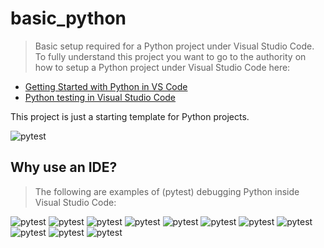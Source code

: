 

# basic_python
> Basic setup required for a Python project under Visual Studio Code. To fully understand this project you want to go to the authority on how to setup a Python project under Visual Studio Code here:<br/>

- [Getting Started with Python in VS Code](https://code.visualstudio.com/docs/python/python-tutorial)<br/>
- [Python testing in Visual Studio Code](https://code.visualstudio.com/docs/python/testing)<br/>

This project is just a starting template for Python projects.

![pytest](https://github.com/perryatdmg/basic_python/blob/main/etc/img/Social_Preview.png)

## Why use an IDE?
> The following are examples of (pytest) debugging Python inside Visual Studio Code:

![pytest](https://github.com/perryatdmg/basic_python/blob/main/etc/img/000.png)
![pytest](https://github.com/perryatdmg/basic_python/blob/main/etc/img/007.png)
![pytest](https://github.com/perryatdmg/basic_python/blob/main/etc/img/001.png)
![pytest](https://github.com/perryatdmg/basic_python/blob/main/etc/img/002.png)
![pytest](https://github.com/perryatdmg/basic_python/blob/main/etc/img/003.png)
![pytest](https://github.com/perryatdmg/basic_python/blob/main/etc/img/004.png)
![pytest](https://github.com/perryatdmg/basic_python/blob/main/etc/img/004.png)
![pytest](https://github.com/perryatdmg/basic_python/blob/main/etc/img/008.png)
![pytest](https://github.com/perryatdmg/basic_python/blob/main/etc/img/009.png)
![pytest](https://github.com/perryatdmg/basic_python/blob/main/etc/img/010.png)
![pytest](https://github.com/perryatdmg/basic_python/blob/main/etc/img/012.png)

